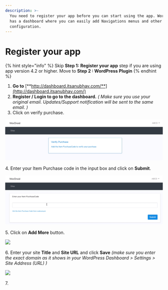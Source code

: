 ```yaml
---
description: >-
  You need to register your app before you can start using the app. WorDroid 4
  has a dashboard where you can easily add Navigations menus and other basic
  configuration.
---
```


# Register your app

{% hint style="info" %}
Skip **Step 1:** **Register your app** step if you are using app version 4.2 or higher. Move to **Step 2 : WordPress Plugin**
{% endhint %}

1. **Go to** [**http://dashboard.itsanubhav.com/**](http://dashboard.itsanubhav.com/)
2. **Register / Login to go to the dashboard.** _( Make sure you use your original email. Updates/Support notification will be sent to the same email. )_
3. Click on verify purchase.

![](<../.gitbook/assets/Screenshot 2020-01-24 at 9.25.49 AM.png>)

&#x20;   4\. Enter your Item Purchase code in the input box and click on **Submit**. &#x20;

![](../.gitbook/assets/ipc.png)

&#x20;   5\. Click on **Add More** button. &#x20;

![](../.gitbook/assets/add\_sites\_btn.png)

&#x20;   6\. Enter your site **Title** and **Site URL** and click **Save** _(make sure you enter the exact domain as it  shows in your WordPress Dashboard > Settings > Site Address (URL) )_&#x20;

![](../.gitbook/assets/add\_sites.png)

&#x20;   7\.&#x20;

